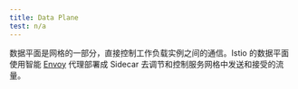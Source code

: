 ```yaml
---
title: Data Plane
test: n/a
---
```


数据平面是网格的一部分，直接控制工作负载实例之间的通信。Istio 的数据平面使用智能
[Envoy](/zh/docs/reference/glossary/#envoy) 代理部署成 Sidecar 去调节和控制服务网格中发送和接受的流量。
